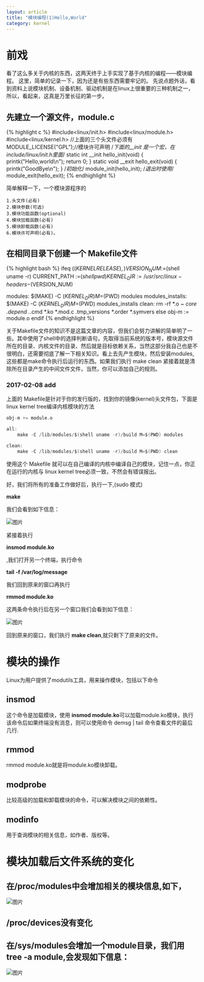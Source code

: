 ```yaml
---
layout: article
title: "模块编程(1)Hello,World"
category: kernel
---
```


# 前戏
看了这么多关于内核的东西，这两天终于上手实现了基于内核的编程——模块编程。
这里，简单的记录一下，因为还是有些东西需要牢记的。
先说点题外话，看到资料上说模块机制、设备机制、驱动机制是在linux上很重要的三种机制之一，所以，看起来，这真是万里长征的第一步。

## 先建立一个源文件，module.c

{% highlight c %}
#include<linux/init.h>
#include<linux/module.h>
#include<linux/kernel.h>
//上面的三个头文件必须有
MODULE_LICENSE("GPL");//模块许可声明
/*下面的__init 是一个宏，在include/linux/init.h里面*/
static int __init hello_init(void)
{
	printk("Hello,world\n");
	return 0;
}
static void __exit hello_exit(void)
{
	printk("GoodBye\n");
}
/*初始化*/
module_init(hello_init);
/*退出时使用*/
module_exit(hello_exit);
{% endhighlight %}

简单解释一下，一个模块源程序的

	1.头文件(必有)
	2.模块参数(可选)
	3.模块功能函数(optional)
	4.模块加载函数(必有)
	5.模块卸载函数(必有)
	6.模块许可声明(必有)。


## 在相同目录下创建一个 Makefile文件

{% highlight bash %}
ifeq ($(KERNELRELEASE),)
	VERSION_NUM :=$(shell uname -r)
    CURRENT_PATH :=$(shell pwd)
	KERNEL_DIR :=/usr/src/linux-headers-$(VERSION_NUM)

modules:
	$(MAKE) -C $(KERNEL_DIR) M=$(PWD) modules
modules_installs:
	$(MAKE) -C $(KERNEL_DIR) M=$(PWD) modules_installs
clean:
	rm -rf *.o *~ core .depend .*.cmd *.ko *.mod.c .tmp_versions *.order *.symvers
else
	obj-m := module.o
endif
{% endhighlight %}

关于Makefile文件的知识不是这篇文章的内容，但我们会努力讲解的简单明了一些。其中使用了shell中的选择判断语句，先取得当前系统的版本号，模块源文件所在的目录、内核文件的目录、然后就是目标依赖关系，当然这部分我自己也是不很明白，还需要彻底了解一下相关知识。看上去先产生模块，然后安装modules,这些都是make命令执行后运行的东西。如果我们执行 make clean 紧接着就是清除所在目录产生的中间文件文件，当然，你可以添加自己的规则。

### 2017-02-08 add

上面的 Makefile是针对于你的发行版的，找到你的镜像(kernel)头文件包，下面是 linux kernel tree编译内核模块的方法

```c
obj-m += module.o

all:
	make -C /lib/modules/$(shell uname -r)/build M=$(PWD) modules

clean:
	make -C /lib/modules/$(shell uname -r)/build M=$(PWD) clean
```

使用这个  Makefile 就可以在自己编译的内核中编译自己的模块，记住一点，你正在运行的内核与 linux kernel tree必须一致，不然会有错误报出。


好，我们将所有的准备工作做好后，执行一下,(sudo 模式)

__make__

我们会看到如下信息：

![图片](http://yuzibo.qiniudn.com/2014-11-06-makeafter.png)

紧接着执行

__insmod module.ko__

,我们打开另一个终端，执行命令

__tail -f /var/log/message__

我们回到原来的窗口再执行

__rmmod module.ko__

这两条命令执行后在另一个窗口我们会看到如下信息：

![图片](http://yuzibo.qiniudn.com/2014-11-06-modulesofresult.png)

回到原来的窗口，我们执行 __make clean__,就只剩下了原来的文件。

# 模块的操作

Linux为用户提供了modutils工具，用来操作模块，包括以下命令

## insmod

这个命令是加载模块，使用 <strong>insmod module.ko</strong>可以加载module.ko模块，执行该命令后如果终端没有消息，则可以使用命令 demsg | tail 命令查看文件的最后几行.

## rmmod

rmmod module.ko就是将module.ko模块卸载。

## modprobe

比较高级的加载和卸载模块的命令，可以解决模块之间的依赖性。

## modinfo
用于查询模块的相关信息，如作者、版权等。

# 模块加载后文件系统的变化

## 在/proc/modules中会增加相关的模块信息,如下，

![图片](http://yuzibo.qiniudn.com/2014-11-06-proc-module.png)

## /proc/devices没有变化
## 在/sys/modules会增加一个module目录，我们用 __tree -a module__,会发现如下信息：

![图片](http://yuzibo.qiniudn.com/2014-11-06-treeforsysmodule.png)
